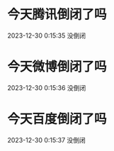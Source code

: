 # 今天腾讯倒闭了吗

2023-12-30 0:15:35 没倒闭

# 今天微博倒闭了吗

2023-12-30 0:15:36 没倒闭

# 今天百度倒闭了吗

2023-12-30 0:15:37 没倒闭

